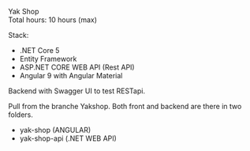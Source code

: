 Yak Shop  
Total hours: 10 hours (max)

Stack:  
- .NET Core 5  
- Entity Framework  
- ASP.NET CORE WEB API (Rest API)  
- Angular 9 with Angular Material  

Backend with Swagger UI to test RESTapi.

Pull from the branche Yakshop. Both front and backend are there in two folders.  
- yak-shop (ANGULAR)  
- yak-shop-api (.NET WEB API)  
